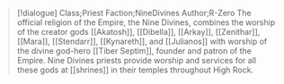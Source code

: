 >[!dialogue] Class;Priest Faction;NineDivines Author;R-Zero
The official religion of the Empire, the Nine Divines, combines the worship of the creator gods [[Akatosh]], [[Dibella]], [[Arkay]], [[Zenithar]], [[Mara]], [[Stendarr]], [[Kynareth]], and [[Julianos]] with worship of the divine god-hero [[Tiber Septim]], founder and patron of the Empire. Nine Divines priests provide worship and services for all these gods at [[shrines]] in their temples throughout High Rock.